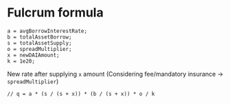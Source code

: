 # Fulcrum formula

```
a = avgBorrowInterestRate;
b = totalAssetBorrow;
s = totalAssetSupply;
o = spreadMultiplier;
x = newDAIAmount;
k = 1e20;
```

New rate after supplying `x` amount (Considering fee/mandatory insurance -> `spreadMultiplier`)

```
// q = a * (s / (s + x)) * (b / (s + x)) * o / k
```
